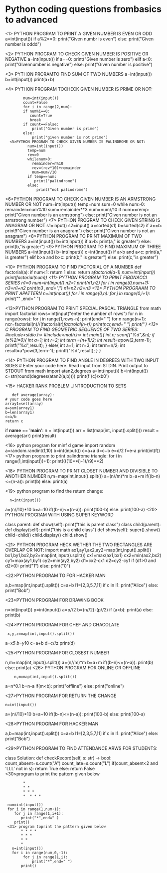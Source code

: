 # Python coding questions frombasics to advanced
<1> PYTHON PROGRAM TO PRINT A GIVEN NUMBER IS EVEN OR ODD
            a=int(input())
            if a%2==0:
               print("Given numbr is even")
            else:
                print("Given number is oddd")

 <2> PYTHON PROGRAM TO CHECK GIVEN NUMBER IS POSITIVE OR NEGATIVE
          a=int(input())
           if a==0:
              print("Given number is zero")
           elif a<0:
               print("Givennumber is negative")
           else:
               print("Given number is positive")

   <3> PYTHON PRORAMTO FIND SUM OF TWO NUMBERS
           a=int(input())
           b=int(input())
           print(a+b)

   <4> PYTHON  PROGRAM TOCHECK GIVEN NUMBER IS PRIME OR NOT:

            num=int(input())
            count=False
            for i in range(2,num):
            if num%i==0:
               count=True
               break
            if count==False:
                print("Given number is prime")
            else:
                print("given number is not prime")
      <5>PYTHON PROGRAM TO CHECK GIVEN NUMBER IS PALINDROME OR NOT:
              num=int(input())
              temp=num
              rev=0
              whilenum>0:
                remainder=n%10
                rev=(rev*10)+remainder
                num=num//10
              if temp==num:
                 print("palindrome")
              else:
                  print("not palindrome")
<6>PYTHON PROGRAM TO CHECK GIVEN NUMBER IS AN ARMSTRONG NUMBER OR NOT
            num=int(input())
             temp=num
             sum=0
             while num>0:
                 remainder=num%10
                 sum=remainder**3
                 num=num//10
             if num==remp:
                 print("Given number is an armstrong")
             else:
             print("Given number is not an armstrong number")
<7>  PYTHON PROGRAM TO CHECK GIVEN STRING IS ANAGRAM OR NOT
             s1=input()
             s2=input()
             a=sorted(s1)
             b=sorted(s2)
             if a==b:
                print9"Given number is an anagram")
             else:
             print("Given number is not an anagram")
<8>PYTHON PROGRAM TO PRINT MAXIMUM OF TWO NUMBERS
       a=int(input())
       b=int(input())
       if a>b:
         print(a," is greater")
      else:
          print(b,"is greater")
 <9>PYTHON PROGRAM TO FIND MAXIMUM OF THREE NUMBERS
          a=int(input())
          b=int(input())
          c=int(input())
          if a>b and a<c:
              print(a," is greater")
          elif b>a and b>c:
               print(b," is greater")
          else:
          print(c,"is greater")

<10> PYTHON PROGRAM TO FIND FACTORIAL OF A NUMBER
        def factorial(a):
             if num<1:
               return 1
             else:
             return a*factorial(a-1)
        num=int(input())
        print(factorial(num))
<11> PYTHON PROGRAM TO PRINT FIBONACCI SERIES
      n1=0
      num=int(input()
      n2=1
      print(n1,n2)
      for i in range(0,num+1):
           n3=n1+n2
           print(n3 ,end=",")
           n1=n2
           n2=n3
<12>   PYTHON PROGRAAM TO PRINT  APATTERN
       n=int(input())
       for i in range(0,n):
           for j in range(0,i+1):
                print("*" ,end=" ")
      
<13>PYTHON PROGRAM TO PRINT SPECIAL PASCAL TRIANGLE
from math import factorial
rows=int(input("enter the number of rows")
 for n in range(rows):
    for j in range(1,rows-n):
        print(end=" ")
    for n range(n+1):
        ncr=factorial(n)//(factorial(r)*factroial(n-r))
        print(ncr,emd=" ")
    print('')
<13> C PROGRAM TO FIND GEOMETRIC SEQUENCE OF TWO SERIES:
           #include<stdio.h>
#include<math.h>
int main(){
    int n;
    scanf("%d",&n);
    if (n%2!=0){
        int a=1;
        int r=2;
        int term =(n+1)/2;
        int result=a*pow(2,term-1);
        printf("%d",result);
    }
    else{
        int a=1;
        int r=3;
        int term=n/2;
        int result=a*pow(3,term-1);
        printf("%d",result);
    }
}

<14> PYTHON PROGRAM TO FIND ANGLE IN DEGREES WITH TWO INPUT SIDES
    # Enter your code here. Read input from STDIN. Print output to STDOUT
from math import atan2,degrees
a=int(input())
b=int(input())
c=str(round(degrees(atan2(a,b))))
print(f'{c}\xb0')

<15> HACKER RANK PROBLEM ..INTRODUCTION TO SETS

       def average(array):
    # your code goes here
    array1=set(array)
    a=sum(array1)
    b=len(array1)
    c=a/b 
    return c
if __name__ == '__main__':
    n = int(input())
    arr = list(map(int, input().split()))
    result = average(arr)
    print(result)

<16> python program for minf d game
    import random
a=random.randint(1,10)
b=int(input())
c=a+a
d=c+b
e=d/2
f=e-a
print(int(f))
<17> python program to print palindrome triangle:
for i in range(1,int(input())+1): 
    print((((10**i)-1)//9)**2)
    
<18> PYTHON PROGRAM TO PRINT CLOSET NUMBER AND DIVISIBLE TO ANOTHER NUMBER
      n,m=map(int,input().split())
a=(n//m)*m
b=a+m
if((b-n)<=(n-a)):
    print(b)
else:
    print(a)
    
<19> python program to find the return change:

      n=int(input())
a=(n//10)*10
b=a+10
if((b-n)<=(n-a)):
    print(100-b)
else:
    print(100-a)
   <20> PYTHON PROGRAM WITH USING SUPER KEYWORD

   class parent:
    def show(self):
        print("this is parent class")
class child(parent):
    def display(self):
        print("this is a child class")
    def show(self):
        super().show()
child=child()
child.display()
child.show()

<21> PYTHON PROGRAM HECK WETHER THE TWO RECTANGLES ARE OVERLAP OR NOT:
     import math
ax1,ay1,ax2,ay2=map(int,input().split())
bx1,by1,bx2,by2=map(int,input().split())
cx1=max(ax1,bx1)
cx2=min(ax2,bx2)
cy1=max(ay1,by1)
cy2=min(ay2,by2)
d1=cx2-cx1
d2=cy2-cy1
if (d1>0 and d2>0):
    print("1")
else:
    print("0")

<22>PYTHON PROGRAM TO FOR HACKER MAN 

  a,b=map(int,input().split())
c=a+b
l1=[2,3,5,7,11]
if c in l1:
    print("Alice")
else:
    print("Bob")

 <23>PYTHON PROGRAM FOR DRAWING BOOK

  n=int(input())
p=int(input())
a=p//2
b=(n//2)-(p//2)
if (a<b):
    print(a)
else:
    print(b)

   <24>PYTHON PROGRAM FOR CHEF AND CHACOLATE

     x,y,z=map(int,input().split())
a=x*5
b=y*10
c=a+b
d=c//z
print(d)

<25>PYTHON PROGRAM FOR CLOSEST NUMBER

  n,m=map(int,input().split())
a=(n//m)*m
b=a+m
if((b-n)<=(n-a)):
    print(b)
else:
    print(a)
    <26> PYTHON PROGRAM FOR ONLINE OR OFFLINE

        n,m=map(int,input().split())
a=n*0.1
b=n-a
if(m<b):
    print("offline")
else:
    print("online")

   <27>PYTHON PROGRAM FOR RETURN THE CHANGE

    n=int(input())
a=(n//10)*10
b=a+10
if((b-n)<=(n-a)):
    print(100-b)
else:
    print(100-a)

<28>PYTHON PROGRAM FOR HACKER MAN

 a,b=map(int,input().split())
c=a+b
l1=[2,3,5,7,11]
if c in l1:
    print("Alice")
else:
    print("Bob")

  <29>PYTHON PROGRAM TO FIND ATTENDANCE ARWS FOR STUDENTS:
  
class Solution:
    def checkRecord(self, s: str) -> bool:
        count_absent=s.count("A")
        count_late=s.count("L")
        if(count_absent<2 and 'LLL' not in s):
            return True
        else:
            return False    
      <30>program to print the pattern given below
      
            *
            * *
            * * *
            *  * * *

     num=int(input())
     for i in range(1,num+1):
        for j in range(1,i+1):
           print("*",end=" )
        print()
     <31> program toprint the pattern given below
           * * * *
           * * *
           * *
           *
       n=int(input())
       for i in range(num,0,-1):
            for j in range(1,i):
                print("*",end=" ")
           print() 
           

    
    










       
